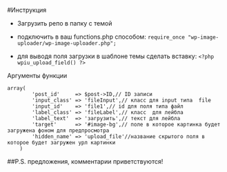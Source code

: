 #Инструкция
* Загрузить репо в папку с темой

* подключить в ваш functions.php способом: 
```require_once "wp-image-uploader/wp-image-uploader.php";```

* для выводя поля загрузки в шаблоне темы сделать вставку:
 ```<?php wpiu_upload_field() ?>```
 
Аргументы функции
```
array(
   		'post_id'     => $post->ID,// ID записи
   		'input_class' => 'fileInput',// класс для input типа  file
   		'input_id'    => 'file1',// id для поля типа файл
   		'label_class' => 'fileLabel',// класс  для лейбла
   		'label_text'  => 'загрузить',// текст для лейбла
   		'target'      => '#image-bg',// поле в которое картинка будет загружена фоном для предпросмотра
   		'hidden_name' => 'upload_file'//название скрытого поля в которое будет загружен урл картинки
   	)
   ```
 ##P.S. предложения, комментарии приветствуются!
